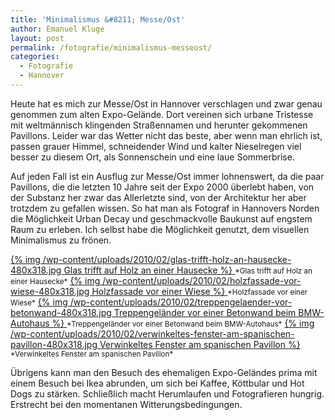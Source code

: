 ```yaml
---
title: 'Minimalismus &#8211; Messe/Ost'
author: Emanuel Kluge
layout: post
permalink: /fotografie/minimalismus-messeost/
categories:
  - Fotografie
  - Hannover
---
```


Heute hat es mich zur Messe/Ost in Hannover verschlagen und zwar genau genommen zum alten Expo-Gelände. Dort vereinen sich urbane Tristesse mit weltmännisch klingenden Straßennamen und herunter gekommenen Pavillons. Leider war das Wetter nicht das beste, aber wenn man ehrlich ist, passen grauer Himmel, schneidender Wind und kalter Nieselregen viel besser zu diesem Ort, als Sonnenschein und eine laue Sommerbrise.

Auf jeden Fall ist ein Ausflug zur Messe/Ost immer lohnenswert, da die paar Pavillons, die die letzten 10 Jahre seit der Expo 2000 überlebt haben, von der Substanz her zwar das Allerletzte sind, von der Architektur her aber trotzdem zu gefallen wissen. So hat man als Fotograf in Hannovers Norden die Möglichkeit Urban Decay und geschmackvolle Baukunst auf engstem Raum zu erleben. Ich selbst habe die Möglichkeit genutzt, dem visuellen Minimalismus zu frönen.

<a href="/wp-content/uploads/2010/02/glas-trifft-holz-an-hausecke.jpg" rel="lightbox">
  {% img /wp-content/uploads/2010/02/glas-trifft-holz-an-hausecke-480x318.jpg Glas trifft auf Holz an einer Hausecke %}
</a>  
<small>*Glas trifft auf Holz an einer Hausecke*</small>

<a href="/wp-content/uploads/2010/02/holzfassade-vor-wiese.jpg" rel="lightbox">
  {% img /wp-content/uploads/2010/02/holzfassade-vor-wiese-480x318.jpg Holzfassade vor einer Wiese %}
</a>  
<small>*Holzfassade vor einer Wiese*</small>

<a href="/wp-content/uploads/2010/02/treppengelaender-vor-betonwand.jpg" rel="lightbox">
  {% img /wp-content/uploads/2010/02/treppengelaender-vor-betonwand-480x318.jpg Treppengeländer vor einer Betonwand beim BMW-Autohaus %}
</a>  
<small>*Treppengeländer vor einer Betonwand beim BMW-Autohaus*</small>

<a href="/wp-content/uploads/2010/02/verwinkeltes-fenster-am-spanischen-pavillon.jpg" rel="lightbox">
  {% img /wp-content/uploads/2010/02/verwinkeltes-fenster-am-spanischen-pavillon-480x318.jpg Verwinkeltes Fenster am spanischen Pavillon %}
</a>  
<small>*Verwinkeltes Fenster am spanischen Pavillon*</small>

Übrigens kann man den Besuch des ehemaligen Expo-Geländes prima mit einem Besuch bei Ikea abrunden, um sich bei Kaffee, Köttbular und Hot Dogs zu stärken. Schließlich macht Herumlaufen und Fotografieren hungrig. Erstrecht bei den momentanen Witterungsbedingungen.
